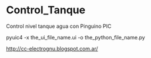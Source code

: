 Control_Tanque
==============

Control nivel tanque agua con Pinguino PIC

pyuic4 -x the_ui_file_name.ui -o the_python_file_name.py

http://cc-electrognu.blogspot.com.ar/
